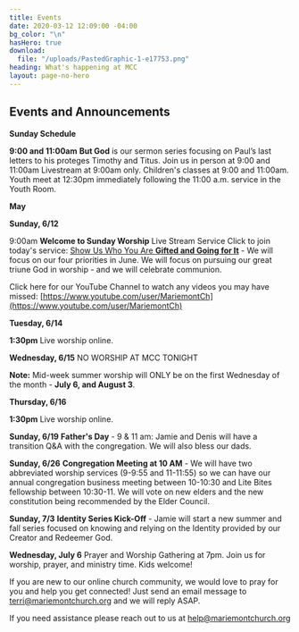 ```yaml
---
title: Events
date: 2020-03-12 12:09:00 -04:00
bg_color: "\n"
hasHero: true
download:
  file: "/uploads/PastedGraphic-1-e17753.png"
heading: What's happening at MCC
layout: page-no-hero
---
```


## Events and Announcements

**Sunday Schedule**

**9:00 and 11:00am** 
**But God** is our sermon series focusing on Paul’s last letters to his proteges Timothy and Titus. Join us in person at 9:00 and 11:00am Livestream at 9:00am only. Children's classes at 9:00 and 11:00am. Youth meet at 12:30pm immediately following the 11:00 a.m. service in the Youth Room.


**May**

**Sunday, 6/12** 

9:00am **Welcome to Sunday Worship** Live Stream Service Click to join today's service: [Show Us Who You Are **Gifted and Going for It**](https://youtu.be/iXT6WvRRNCQ) - We will focus on our four priorities in June. We will focus on pursuing our great triune God in worship - and we will celebrate communion.

Click here for our YouTube Channel to watch any videos you may have missed:
[https://www.youtube.com/user/MariemontCh](https://www.youtube.com/user/MariemontCh)

**Tuesday, 6/14**

**1:30pm** Live worship online.

**Wednesday, 6/15** NO WORSHIP AT MCC TONIGHT

**Note:** Mid-week summer worship will ONLY be on the first Wednesday of the month - **July 6, and August 3**.

**Thursday, 6/16** 

**1:30pm** Live worship online.

**Sunday, 6/19**  **Father's Day** - 9 & 11 am: Jamie and Denis will have a transition Q&A with the congregation. We will also bless our dads. 

**Sunday, 6/26** **Congregation Meeting at 10 AM** - We will have two abbreviated worship services (9-9:55 and 11-11:55) so we can have our annual congregation business meeting between 10-10:30 and Lite Bites fellowship between 10:30-11. We will vote on new elders and the new constitution being recommended by the Elder Council. 

**Sunday, 7/3**  **Identity Series Kick-Off** - Jamie will start a new summer and fall series focused on knowing and relying on the Identity provided by our Creator and Redeemer God.

**Wednesday, July 6**  Prayer and Worship Gathering at 7pm.
Join us for worship, prayer, and ministry time. Kids welcome!


If you are new to our online church community, we would love to pray for you and help you get connected! Just send an email message to [terri@mariemontchurch.org](http://terri@mariemontchurch.org) and we will reply ASAP.

If you need assistance please reach out to us at [help@mariemontchurch.org](http://help@mariemontchurch.org)

